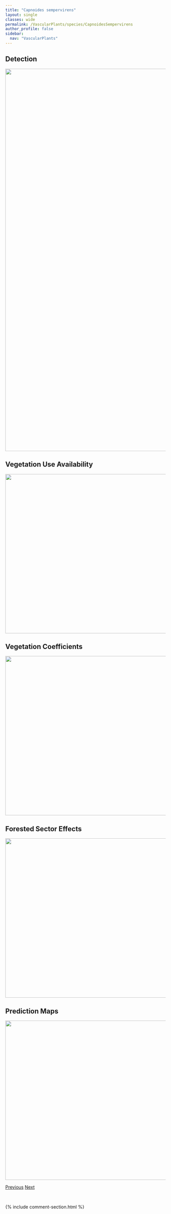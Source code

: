 ```yaml
---
title: "Capnoides sempervirens"
layout: single
classes: wide
permalink: /VascularPlants/species/CapnoidesSempervirens
author_profile: false
sidebar:
  nav: "VascularPlants"
---
```


<h2>Detection</h2>

<a href="https://drive.google.com/uc?export=view&id=1fNxJ-UC9VsgXC_vllDOmb3WELV7gz3cg">
<img src="https://drive.google.com/uc?export=view&id=1fNxJ-UC9VsgXC_vllDOmb3WELV7gz3cg" height = "1200" width = "800">
</a>


<h2>Vegetation Use Availability</h2>

<a href="https://drive.google.com/uc?export=view&id=1sCUGwg27G98TxVKhT2vXHSxzeLFyU1DL">
<img src="https://drive.google.com/uc?export=view&id=1sCUGwg27G98TxVKhT2vXHSxzeLFyU1DL" height = "500" width = "1000">
</a>


<h2>Vegetation Coefficients</h2>

<a href="https://drive.google.com/uc?export=view&id=1tlZdr4Lte8vGY-fDDciE4hIr9gFpVa8S">
<img src="https://drive.google.com/uc?export=view&id=1tlZdr4Lte8vGY-fDDciE4hIr9gFpVa8S" height = "500" width = "1000">
</a>


<h2>Forested Sector Effects</h2>

<a href="https://drive.google.com/uc?export=view&id=181-dEIugIGEYUC3YF_64iSrObgfpbQge">
<img src="https://drive.google.com/uc?export=view&id=181-dEIugIGEYUC3YF_64iSrObgfpbQge" height = "500" width = "1000">
</a>


<h2>Prediction Maps</h2>

<a href="https://drive.google.com/uc?export=view&id=1EZeBkH2Xe-wtvTxn-R6QebPaThzkARY7">
<img src="https://drive.google.com/uc?export=view&id=1EZeBkH2Xe-wtvTxn-R6QebPaThzkARY7" height = "500" width = "1000">
</a>


<a href="/DevelopmentWebsite/VascularPlants/species/CannabisSativa" class="pagination--pager" title="Cannabis sativa">Previous</a> <a href="/DevelopmentWebsite/VascularPlants/species/CapsellaBursaPastoris" class="pagination--pager" title="Capsella bursa-pastoris">Next</a>

<p>&nbsp;</p>

{% include comment-section.html %}
